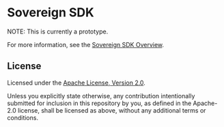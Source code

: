 # Sovereign SDK

NOTE: This is currently a prototype.

For more information, see the [Sovereign SDK Overview](specs/overview.md).

## License

Licensed under the [Apache License, Version
2.0](./LICENSE).

Unless you explicitly state otherwise, any contribution intentionally submitted
for inclusion in this repository by you, as defined in the Apache-2.0 license, shall be
licensed as above, without any additional terms or conditions.
